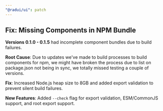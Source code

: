 ```yaml
---
"@radui/ui": patch
---
```


## Fix: Missing Components in NPM Bundle

**Versions 0.1.0 - 0.1.5** had incomplete component bundles due to build failures.

**Root Cause**: Due to updates we've made to build processes to build components for npm, we might have broken the process due to list on package.json not being in sync, we totally missed testing a couple of versions.

**Fix**: Increased Node.js heap size to 8GB and added export validation to prevent silent build failures.

**New Features**: Added `--check` flag for export validation, ESM/CommonJS support, and root export support.
